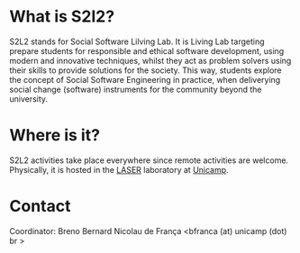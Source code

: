# What is S2l2?
S2L2 stands for Social Software Lilving Lab. It is Living Lab targeting prepare students for responsible and ethical software development, using modern and innovative techniques, whilst they act as problem solvers using their skills to provide solutions for the society. This way, students explore the concept of Social Software Engineering in practice, when deliverying social change (software) instruments for the community beyond the university.  

# Where is it?
S2L2 activities take place everywhere since remote activities are welcome. Physically, it is hosted in the [LASER](https://laser.ic.unicamp.br) laboratory at [Unicamp](www.unicamp.br).

# Contact
Coordinator: Breno Bernard Nicolau de França <bfranca (at) unicamp (dot) br >
